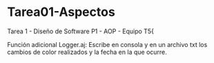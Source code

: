 # Tarea01-Aspectos
Tarea 1 - Diseño de Software P1 - AOP - Equipo T5{

Función adicional
Logger.aj: Escribe en consola y en un archivo txt los cambios de color realizados y la fecha en la que ocurre.
